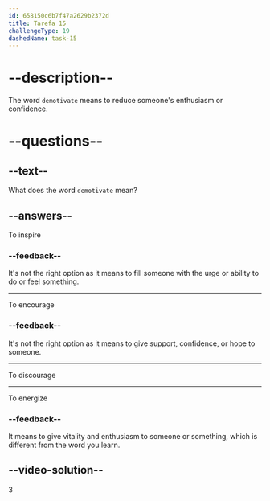 ```yaml
---
id: 658150c6b7f47a2629b2372d
title: Tarefa 15
challengeType: 19
dashedName: task-15
---
```


# --description--

The word `demotivate` means to reduce someone's enthusiasm or confidence.

# --questions--

## --text--

What does the word `demotivate` mean?

## --answers--

To inspire

### --feedback--

It's not the right option as it means to fill someone with the urge or ability to do or feel something.

---

To encourage

### --feedback--

It's not the right option as it means to give support, confidence, or hope to someone.

---

To discourage

---

To energize

### --feedback--

It means to give vitality and enthusiasm to someone or something, which is different from the word you learn.

## --video-solution--

3
